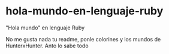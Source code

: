 # hola-mundo-en-lenguaje-ruby
"Hola mundo" en lenguaje Ruby


No me gusta nada tu readme, ponle colorines y los mundos de HunterxHunter.
Anto lo sabe todo

